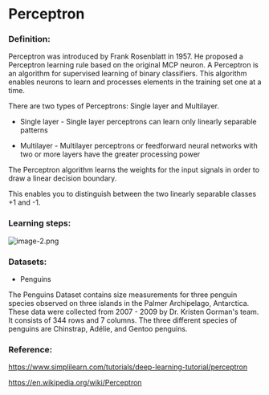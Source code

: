# Perceptron

### Definition:

Perceptron was introduced by Frank Rosenblatt in 1957. He proposed a Perceptron learning rule based on the original MCP neuron. A Perceptron is an algorithm for supervised learning of binary classifiers. This algorithm enables neurons to learn and processes elements in the training set one at a time.

There are two types of Perceptrons: Single layer and Multilayer.

- Single layer - Single layer perceptrons can learn only linearly separable patterns

- Multilayer - Multilayer perceptrons or feedforward neural networks with two or more layers have the greater processing power

The Perceptron algorithm learns the weights for the input signals in order to draw a linear decision boundary.

This enables you to distinguish between the two linearly separable classes +1 and -1.

### Learning steps:

![image-2.png](attachment:image-2.png)

### Datasets:

- Penguins

The Penguins Dataset contains size measurements for three penguin species observed on three islands in the Palmer Archipelago, Antarctica. These data were collected from 2007 - 2009 by Dr. Kristen Gorman's team. It consists of 344 rows and 7 columns. The three different species of penguins are Chinstrap, Adélie, and Gentoo penguins.

### Reference:

https://www.simplilearn.com/tutorials/deep-learning-tutorial/perceptron

https://en.wikipedia.org/wiki/Perceptron
